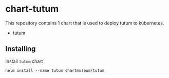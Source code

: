 # chart-tutum
This repository contains 1 chart that is used to deploy tutum to kubernetes.
- tutum

## Installing
Install `tutum` chart
```
helm install --name tutum chartmuseum/tutum
```
